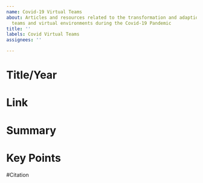 ```yaml
---
name: Covid-19 Virtual Teams
about: Articles and resources related to the transformation and adaption of virtual
  teams and virtual environments during the Covid-19 Pandemic
title: ''
labels: Covid Virtual Teams
assignees: ''

---
```


# Title/Year

# Link

# Summary 

# Key Points 

#Citation
